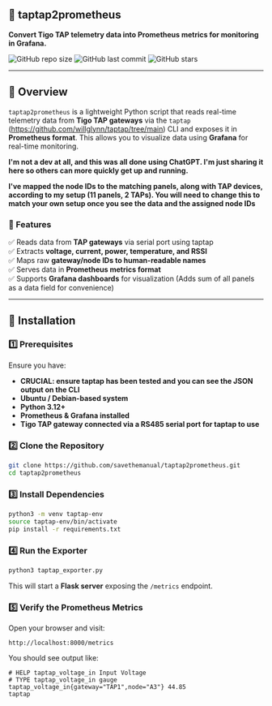 ## **📡 taptap2prometheus**
**Convert Tigo TAP telemetry data into Prometheus metrics for monitoring in Grafana.**

![GitHub repo size](https://img.shields.io/github/repo-size/savethemanual/taptap2prometheus)
![GitHub last commit](https://img.shields.io/github/last-commit/savethemanual/taptap2prometheus)
![GitHub stars](https://img.shields.io/github/stars/savethemanual/taptap2prometheus?style=social)

---

## **📖 Overview**
`taptap2prometheus` is a lightweight Python script that reads real-time telemetry data from **Tigo TAP gateways** via the `taptap` (https://github.com/willglynn/taptap/tree/main) CLI and exposes it in **Prometheus format**. This allows you to visualize data using **Grafana** for real-time monitoring.

**I'm not a dev at all, and this was all done using ChatGPT. I'm just sharing it here so others can more quickly get up and running.**

**I've mapped the node IDs to the matching panels, along with TAP devices, according to my setup (11 panels, 2 TAPs). You will need to change this to match your own setup once you see the data and the assigned node IDs**


### **🔹 Features**
✅ Reads data from **TAP gateways** via serial port using taptap  
✅ Extracts **voltage, current, power, temperature, and RSSI**  
✅ Maps raw **gateway/node IDs to human-readable names**  
✅ Serves data in **Prometheus metrics format**  
✅ Supports **Grafana dashboards** for visualization (Adds sum of all panels as a data field for convenience)  

---

## **🚀 Installation**

### **1️⃣ Prerequisites**
Ensure you have:
- **CRUCIAL: ensure taptap has been tested and you can see the JSON output on the CLI**
- **Ubuntu / Debian-based system**
- **Python 3.12+**
- **Prometheus & Grafana installed**
- **Tigo TAP gateway connected via a RS485 serial port for taptap to use**

### **2️⃣ Clone the Repository**
```sh
git clone https://github.com/savethemanual/taptap2prometheus.git
cd taptap2prometheus
```

### **3️⃣ Install Dependencies**
```sh
python3 -m venv taptap-env
source taptap-env/bin/activate
pip install -r requirements.txt
```

### **4️⃣ Run the Exporter**
```sh
python3 taptap_exporter.py
```
This will start a **Flask server** exposing the `/metrics` endpoint.

### **5️⃣ Verify the Prometheus Metrics**
Open your browser and visit:
```
http://localhost:8000/metrics
```

You should see output like:
```
# HELP taptap_voltage_in Input Voltage
# TYPE taptap_voltage_in gauge
taptap_voltage_in{gateway="TAP1",node="A3"} 44.85
taptap
